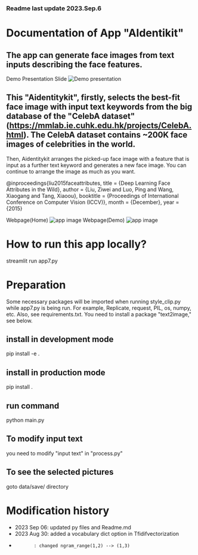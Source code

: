 ### Readme last update 2023.Sep.6
# Documentation of App "AIdentikit" 
## The app can generate face images from text inputs describing the face features.

Demo Presentation Slide
![Demo presentation](./images/presentation1.png "Demo presentation")

## This "Aidentitykit", firstly, selects the best-fit face image with input text keywords from the big database of the "CelebA dataset" (https://mmlab.ie.cuhk.edu.hk/projects/CelebA.html). The CelebA dataset contains ~200K face images of celebrities in the world. 
Then, Aidentitykit arranges the picked-up face image with a feature that is input as a further text keyword and generates a new face image. You can continue to arrange the image as much as you want.

@inproceedings{liu2015faceattributes,
  title = {Deep Learning Face Attributes in the Wild},
  author = {Liu, Ziwei and Luo, Ping and Wang, Xiaogang and Tang, Xiaoou},
  booktitle = {Proceedings of International Conference on Computer Vision (ICCV)},
  month = {December},
  year = {2015} 

Webpage(Home)
![app image](./images/app_image1.png "app front page")
Webpage(Demo)
![app image](./images/app_image2.png "app demo page")


# How to run this app locally?
streamlit run app7.py


# Preparation 
Some necessary packages will be imported when running style_clip.py while app7.py is being run. For example, Replicate, request, PIL, os, numpy, etc. Also, see requirements.txt. You need to install a package "text2image," see below.

## install in development mode
pip install -e .
## install in production mode
pip install .

## run command
python main.py

## To modify input text
you need to modify "input text" in "process.py"

## To see the selected pictures 
goto data/save/ directory

# Modification history
- 2023 Sep 06: updated py files and Readme.md
- 2023 Aug 30: added a vocabulary dict option in Tfidifvectorization
-            : changed ngram_range(1,2) --> (1,3)
